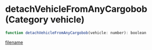 # detachVehicleFromAnyCargobob (Category vehicle)

```js
function detachVehicleFromAnyCargobob(vehicle: number): boolean
```

[filename](detachVehicleFromAnyCargobob_m.md ':include')